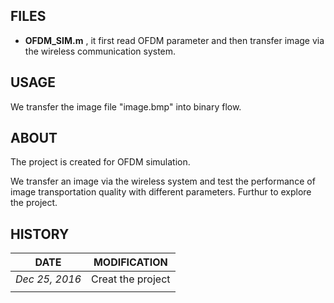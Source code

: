 ## FILES

- **OFDM_SIM.m** , it first read OFDM parameter and then transfer image via the wireless communication system.

## USAGE

We transfer the image file "image.bmp" into binary flow.

## ABOUT

The project is created for OFDM simulation. 

We transfer an image via the wireless system and test the performance of image transportation quality with different parameters. Furthur to explore the project.

## HISTORY

|      DATE      |   MODIFICATION    |
| :------------: | :---------------: |
| *Dec 25, 2016* | Creat the project |
|                |                   |